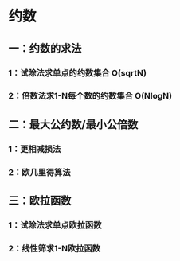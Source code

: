# 约数

## 一：约数的求法

### 1：试除法求单点的约数集合 O(sqrtN)

### 2：倍数法求1-N每个数的约数集合 O(NlogN)

## 二：最大公约数/最小公倍数

### 1：更相减损法

### 2：欧几里得算法

## 三：欧拉函数

### 1：试除法求单点欧拉函数

### 2：线性筛求1-N欧拉函数
